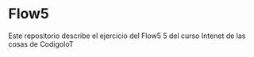 # Flow5
Este repositorio describe el ejercicio del Flow5 5 del curso Intenet de las cosas de CodigoIoT
